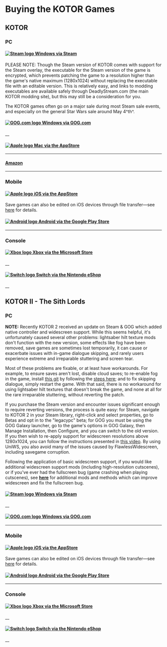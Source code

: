 # Buying the KOTOR Games

## KOTOR

### PC

#### [![Steam logo](/Steam_logo.svg) Windows via Steam](http://store.steampowered.com/app/32370/)

PLEASE NOTE: Though the Steam version of KOTOR comes with support for the Steam overlay, the executable for the Steam version of the game is encrypted, which prevents patching the game to a resolution higher than the game's native maximum (1280x1024) without replacing the executable file with an editable version. This is relatively easy, and links to modding executables are available safely through DeadlyStream.com (the main KOTOR modding site), but this may still be a consideration for you.

The KOTOR games often go on a major sale during most Steam sale events, and especially on the general Star Wars sale around May 4^th^.

#### [![GOG.com logo](/GOG.com_logo.svg) Windows via GOG.com](https://www.gog.com/game/star_wars_knights_of_the_old_republic)

__

#### [![Apple logo](/Apple_logo_white.svg) Mac via the AppStore](https://itunes.apple.com/us/app/star-wars-knights-old-republic/id416608891?mt=12)

___

#### [Amazon](https://gaming.amazon.com/star-wars-knights-of-the-old-republic-aga/)

___

### Mobile

#### [![Apple logo](/Apple_logo_white.svg) iOS via the AppStore](https://apps.apple.com/us/app/star-wars-kotor/id611436052)

Save games can also be edited on iOS devices through file transfer—see [here](http://www.reddit.com/r/kotor/comments/2e7x2d/editing_save_games_on_the_ios_version_of_kotor/) for details.

#### [![Android logo](/Android_logo.svg) Android via the Google Play Store](https://play.google.com/store/apps/details?id=com.aspyr.swkotor&hl=en)

___

### Console

#### [![Xbox logo](/Xbox_logo.svg) Xbox via the Microsoft Store](https://www.xbox.com/en-us/games/store/STAR-WARS-Knights-of-the-Old-Republic/BS8LFD7729CL)

__

#### [![Switch logo](/Switch_logo.svg) Switch via the Nintendo eShop](https://www.nintendo.com/games/detail/star-wars-knights-of-the-old-republic-switch/)

__

## KOTOR II - The Sith Lords

### PC

**NOTE:** Recently KOTOR 2 received an update on Steam & GOG which added native controller and widescreen support. While this seems helpful, it's unfortunately caused several other problems: lightsaber hilt texture mods don't function with the new version, some effects like fog have been removed, save games are sometimes lost temporarily, it can cause or exacerbate issues with in-game dialogue skipping, and rarely users experience extreme and irreparable stuttering and screen tear.

Most of these problems are fixable, or at least have workarounds. For example, to ensure saves aren't lost, disable cloud saves; to re-enable fog in the game, install [this git](https://github.com/HappyFunTimes01/ShaderOverride/blob/master/README.md) by following the [steps here](https://www.reddit.com/r/kotor/comments/67578l/aspyr_wont_patch_the_fog_on_dxun_but_a_fan_made/); and to fix skipping dialogue, simply restart the game. With that said, there is no workaround for using lightsaber hilt textures that doesn't break the game, and none at all for the rare irreparable stuttering, without reverting the patch.

If you purchase the Steam version and encounter issues significant enough to require reverting versions, the process is quite easy: for Steam, navigate to KOTOR 2 in your Steam library, right-click and select properties, go to Betas and opt in to the "legacypc" beta; for GOG you must be using the GOG Galaxy launcher, go to the game's options in GOG Galaxy, then Manage Installation, then Configure, and you can switch to the old version. If you then wish to re-apply support for widescreen resolutions above 1280x1024, you can follow the instructions presented in [this video](https://www.youtube.com/watch?v=pSiVC92dJHI). By using UniWS, you also avoid many of the issues caused by FlawlessWidescreen, including savegame corruption.

Following the application of basic widescreen support, if you would like additional widescreen support mods (including high-resolution cutscenes), or if you've ever had the fullscreen bug (game crashing when playing cutscenes), see [**here**](/r/kotor/wiki/k2hiressupport) for additional mods and methods which can improve widescreen and fix the fullscreen bug.

#### [![Steam logo](/Steam_logo.svg) Windows via Steam](http://store.steampowered.com/app/208580/)

__

#### [![GOG.com logo](/GOG.com_logo.svg) Windows via GOG.com](https://www.gog.com/game/star_wars_knights_of_the_old_republic_ii_the_sith_lords)

___

### Mobile

#### [![Apple logo](/Apple_logo_white.svg) iOS via the AppStore](https://apps.apple.com/us/app/star-wars-kotor-ii/id963230767)

Save games can also be edited on iOS devices through file transfer—see [here](http://www.reddit.com/r/kotor/comments/2e7x2d/editing_save_games_on_the_ios_version_of_kotor/) for details.

#### [![Android logo](/Android_logo.svg) Android via the Google Play Store](https://play.google.com/store/apps/details?id=com.aspyr.swkotorii&hl=en_US&gl=US)

___

### Console

#### [![Xbox logo](/Xbox_logo.svg) Xbox via the Microsoft Store](https://www.xbox.com/en-us/games/store/star-wars-kotor-ii/bq4gd4ldgltb)

__

#### [![Switch logo](/Switch_logo.svg) Switch via the Nintendo eShop](https://www.nintendo.com/store/products/star-wars-knights-of-the-old-republic-ii-the-sith-lords-switch/)

__
